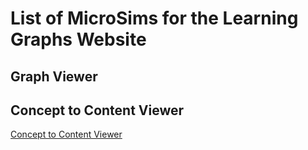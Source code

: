 # List of MicroSims for the Learning Graphs Website

## Graph Viewer

## Concept to Content Viewer

[Concept to Content Viewer](./concept-to-content-viewer/index.md)